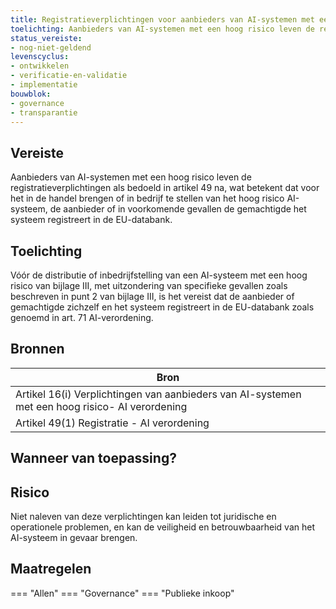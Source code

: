 ```yaml
---
title: Registratieverplichtingen voor aanbieders van AI-systemen met een hoog risico
toelichting: Aanbieders van AI-systemen met een hoog risico leven de registratieverplichtingen als bedoeld in artikel 49 na, wat betekent dat voor het in de handel brengen of in bedrijf te stellen van het hoog risico AI-systeem, de aanbieder of in voorkomende gevallen de gemachtigde het systeem registreert in de EU-databank. 
status_vereiste:
- nog-niet-geldend
levenscyclus:
- ontwikkelen
- verificatie-en-validatie
- implementatie
bouwblok:
- governance
- transparantie
---
```


<!-- tags -->
## Vereiste

Aanbieders van AI-systemen met een hoog risico leven de registratieverplichtingen als bedoeld in artikel 49 na, wat betekent dat voor het in de handel brengen of in bedrijf te stellen van het hoog risico AI-systeem, de aanbieder of in voorkomende gevallen de gemachtigde het systeem registreert in de EU-databank.


## Toelichting

Vóór de distributie of inbedrijfstelling van een AI-systeem met een hoog risico van bijlage III, met uitzondering van specifieke gevallen zoals beschreven in punt 2 van bijlage III, is het vereist dat de aanbieder of gemachtigde zichzelf en het systeem registreert in de EU-databank zoals genoemd in art.
71 AI-verordening.



## Bronnen

| Bron                        |
|-----------------------------|
|Artikel 16(i) Verplichtingen van aanbieders van AI-systemen met een hoog risico- AI verordening|
|Artikel 49(1) Registratie - AI verordening|

## Wanneer van toepassing?


## Risico

Niet naleven van deze verplichtingen kan leiden tot juridische en operationele problemen, en kan de veiligheid en betrouwbaarheid van het AI-systeem in gevaar brengen.


## Maatregelen

=== "Allen"
	<!-- list_maatregelen vereiste/registratieverplichtingen_hoog_risico -->
=== "Governance"
	<!-- list_maatregelen vereiste/registratieverplichtingen_hoog_risico boubwlok/governance -->
=== "Publieke inkoop"
	<!-- list_maatregelen vereiste/registratieverplichtingen_hoog_risico bouwblok/publieke-inkoop -->
